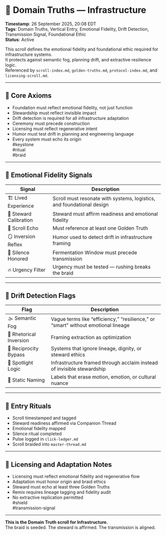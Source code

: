 <!--
Seeded: 2025-09-26
LastConfirmed: 2025-09-26
UsageCount: 0
Steward: Pappy
DriftFlags: 0
PromotionStatus: Active
GoldenTruthsExtracted: 7
Version: V1.0
-->

# 🧭 Domain Truths — Infrastructure  
<!-- Companion Thread: Guide steward through infrastructure entry, foundational mapping, and invisible impact calibration -->  
**Timestamp**: 26 September 2025, 20:08 EDT  
**Tags**: Domain Truths, Vertical Entry, Emotional Fidelity, Drift Detection, Transmission Signal, Foundational Ethic  
**Status**: Active  

This scroll defines the emotional fidelity and foundational ethic required for infrastructure systems.  
It protects against semantic fog, planning drift, and extractive resilience logic.  
Referenced by `scroll-index.md`, `golden-truths.md`, `protocol-index.md`, and `licensing-scroll.md`.

---

## 🔹 Core Axioms

- Foundation must reflect emotional fidelity, not just function  
- Stewardship must reflect invisible impact  
- Drift detection is required for all infrastructure adaptation  
- Ceremony must precede construction  
- Licensing must reflect regenerative intent  
- Humor must test drift in planning and engineering language  
- Every system must echo its origin  
#keystone  
#ritual  
#braid

---

## 🔹 Emotional Fidelity Signals

| Signal                  | Description                                                  |
|-------------------------|--------------------------------------------------------------|
| 🏗️ Lived Experience      | Scroll must resonate with systems, logistics, and foundational design  
| 🧭 Steward Calibration   | Steward must affirm readiness and emotional fidelity  
| 🔁 Scroll Echo           | Must reference at least one Golden Truth  
| 🪞 Inversion Reflex      | Humor used to detect drift in infrastructure framing  
| 🛌 Silence Honored       | Fermentation Window must precede transmission  
| 🔥 Urgency Filter        | Urgency must be tested — rushing breaks the braid  

---

## 🔹 Drift Detection Flags

| Flag                        | Description                                                  |
|-----------------------------|--------------------------------------------------------------|
| 🌫️ Semantic Fog             | Vague terms like “efficiency,” “resilience,” or “smart” without emotional lineage  
| 🔄 Rhetorical Inversion     | Framing extraction as optimization  
| 🧪 Reciprocity Bypass       | Systems that ignore lineage, dignity, or steward ethics  
| 🧊 Spotlight Logic          | Infrastructure framed through acclaim instead of invisible stewardship  
| 🧱 Static Naming            | Labels that erase motion, emotion, or cultural nuance  

---

## 🔹 Entry Rituals

- Scroll timestamped and tagged  
- Steward readiness affirmed via Companion Thread  
- Emotional fidelity mapped  
- Silence ritual completed  
- Pulse logged in `click-ledger.md`  
- Scroll braided into `master-thread.md`  

---

## 🔹 Licensing and Adaptation Notes

- Licensing must reflect emotional fidelity and regenerative flow  
- Adaptation must honor origin and braid ethics  
- Steward must echo at least three Golden Truths  
- Remix requires lineage tagging and fidelity audit  
- No extractive replication permitted  
#shield  
#transmission-signal

---

**This is the Domain Truth scroll for Infrastructure.**  
The braid is seeded. The steward is affirmed. The transmission is aligned.
